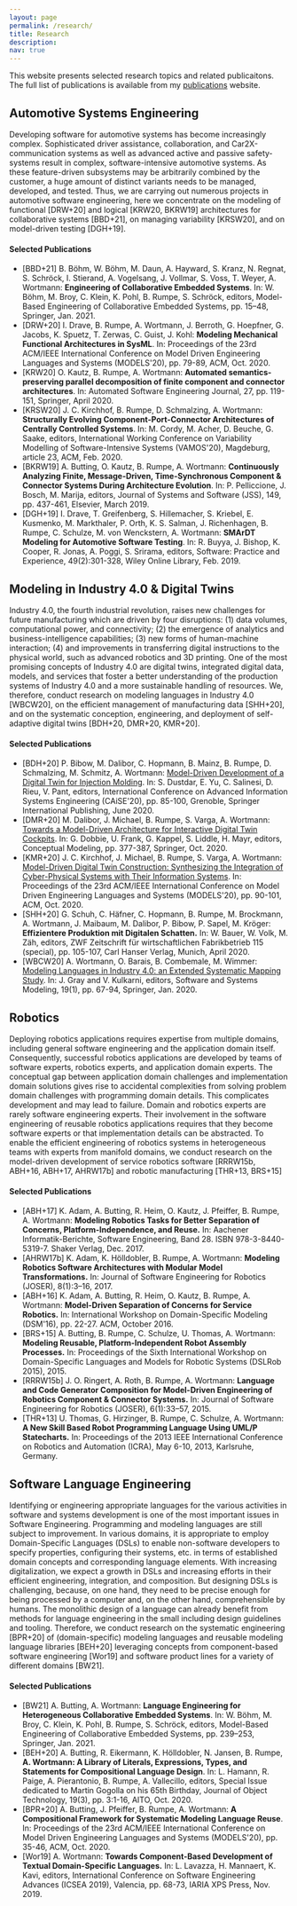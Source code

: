 ```yaml
---
layout: page
permalink: /research/
title: Research
description: 
nav: true
---
```


This website presents selected research topics and related publicaitons. The full list of publications is available from my [publications](../publications/) website.

## Automotive Systems Engineering

Developing software for automotive systems has become increasingly complex. Sophisticated driver assistance, collaboration, and Car2X-communication systems as well as advanced active and passive safety-systems result in complex, software-intensive automotive systems. As these feature-driven subsystems may be arbitrarily combined by the customer, a huge amount of distinct variants needs to be managed, developed, and tested. Thus, we are carrying out numerous projects in automotive software engineering, here we concentrate on the modeling of functional [DRW+20] and logical [KRW20, BKRW19] architectures for collaborative systems [BBD+21], on managing variability [KRSW20], and on model-driven testing [DGH+19].

#### Selected Publications

- [BBD+21] B. Böhm, W. Böhm, M. Daun, A. Hayward, S. Kranz, N. Regnat, S. Schröck, I. Stierand, A. Vogelsang, J. Vollmar, S. Voss, T. Weyer, A. Wortmann:
**Engineering of Collaborative Embedded Systems**. In: W. Böhm, M. Broy, C. Klein, K. Pohl, B. Rumpe, S. Schröck, editors, Model-Based Engineering of Collaborative Embedded Systems, pp. 15–48, Springer, Jan. 2021. 
- [DRW+20] I. Drave, B. Rumpe, A. Wortmann, J. Berroth, G. Hoepfner, G. Jacobs, K. Spuetz, T. Zerwas, C. Guist, J. Kohl: **Modeling Mechanical Functional Architectures in SysML**. In: Proceedings of the 23rd ACM/IEEE International Conference on Model Driven Engineering Languages and Systems (MODELS'20), pp. 79-89, ACM, Oct. 2020. 
- [KRW20] O. Kautz, B. Rumpe, A. Wortmann: **Automated semantics-preserving parallel decomposition of finite component and connector architectures**.
In: Automated Software Engineering Journal, 27, pp. 119-151, Springer, April 2020. 
- [KRSW20] J. C. Kirchhof, B. Rumpe, D. Schmalzing, A. Wortmann:
**Structurally Evolving Component-Port-Connector Architectures of Centrally Controlled Systems**. In: M. Cordy, M. Acher, D. Beuche, G. Saake, editors, International Working Conference on Variability Modelling of Software-Intensive Systems (VAMOS'20), Magdeburg, article 23, ACM, Feb. 2020. 
- [BKRW19] A. Butting, O. Kautz, B. Rumpe, A. Wortmann: **Continuously Analyzing Finite, Message-Driven, Time-Synchronous Component &amp; Connector Systems During Architecture Evolution**. In: P. Pelliccione, J. Bosch, M. Marija, editors, Journal of Systems and Software (JSS), 149, pp. 437-461, Elsevier, March 2019. 
- [DGH+19] I. Drave, T. Greifenberg, S. Hillemacher, S. Kriebel, E. Kusmenko, M. Markthaler, P. Orth, K. S. Salman, J. Richenhagen, B. Rumpe, C. Schulze, M. von Wenckstern, A. Wortmann: **SMArDT Modeling for Automotive Software Testing**. In: R. Buyya, J. Bishop, K. Cooper, R. Jonas, A. Poggi, S. Srirama, editors, Software: Practice and Experience, 49(2):301-328, Wiley Online Library, Feb. 2019. 

## Modeling in Industry 4.0 &amp; Digital Twins

Industry 4.0, the fourth industrial revolution, raises new challenges for future manufacturing which are driven by four disruptions: (1) data volumes, computational power, and connectivity; (2) the emergence of analytics and business-intelligence capabilities; (3) new forms of human-machine interaction; (4) and improvements in transferring digital instructions to the physical world, such as advanced robotics and 3D printing. One of the most promising concepts of Industry 4.0 are digital twins, integrated digital data, models, and services that foster a better understanding of the production systems of Industry 4.0 and a more sustainable handling of resources. We, therefore, conduct research on modeling languages in Industry 4.0 [WBCW20], on the efficient management of manufacturing data [SHH+20], and on the systematic conception, engineering, and deployment of self-adaptive digital twins [BDH+20, DMR+20, KMR+20].

#### Selected Publications

- [BDH+20] P. Bibow, M. Dalibor, C. Hopmann, B. Mainz, B. Rumpe, D. Schmalzing, M. Schmitz, A. Wortmann: [Model-Driven Development of a Digital Twin for Injection Molding](../downloads/paper/2020/Model-Driven-Development-of-a-Digital-Twin-for-Injection-Molding.pdf). In: S. Dustdar, E. Yu, C. Salinesi, D. Rieu, V. Pant, editors, International Conference on Advanced Information Systems Engineering (CAiSE'20), pp. 85-100, Grenoble, Springer International Publishing, June 2020. 
- [DMR+20] M. Dalibor, J. Michael, B. Rumpe, S. Varga, A. Wortmann:
[Towards a Model-Driven Architecture for Interactive Digital Twin Cockpits](../downloads/paper/2020/Towards-a-Model-Driven-Architecture-for-Interactive-Digital-Twin-Cockpits.pdf).
In: G. Dobbie, U. Frank, G. Kappel, S. Liddle, H. Mayr, editors, Conceptual Modeling, pp. 377-387, Springer, Oct. 2020. 
- [KMR+20] J. C. Kirchhof, J. Michael, B. Rumpe, S. Varga, A. Wortmann: [Model-Driven Digital Twin Construction: Synthesizing the Integration of Cyber-Physical Systems with Their Information Systems](Model-driven-Digital-Twin-Construction-Synthesizing-the-Integration-of-Cyber-Physical-Systems-with-Their-Information-Systems.pdf). In: Proceedings of the 23rd ACM/IEEE International Conference on Model Driven Engineering Languages and Systems (MODELS'20), pp. 90-101, ACM, Oct. 2020. 
- [SHH+20] G. Schuh, C. Häfner, C. Hopmann, B. Rumpe, M. Brockmann, A. Wortmann, J. Maibaum, M. Dalibor, P. Bibow, P. Sapel, M. Kröger: **Effizientere Produktion mit Digitalen Schatten.** In: W. Bauer, W. Volk, M. Zäh, editors, ZWF Zeitschrift für wirtschaftlichen Fabrikbetrieb 115 (special), pp. 105-107, Carl Hanser Verlag, Munich, April 2020. 
- [WBCW20] A. Wortmann, O. Barais, B. Combemale, M. Wimmer: [Modeling Languages in Industry 4.0: an Extended Systematic Mapping Study](Modeling-languages-in-Industry-4-0-an-extended-systematic-mapping-study.pdf). In: J. Gray and V. Kulkarni, editors, Software and Systems Modeling, 19(1), pp. 67-94, Springer, Jan. 2020. 

## Robotics

Deploying robotics applications requires expertise from multiple domains, including general software engineering and the application domain itself. Consequently, successful robotics applications are developed by teams of software experts, robotics experts, and application domain experts. The conceptual gap between application domain challenges and implementation domain solutions gives rise to accidental complexities from solving problem domain challenges with programming domain details. This complicates development and may lead to failure. Domain and robotics experts are rarely software engineering experts. Their involvement in the software engineering of reusable robotics applications requires that they become software experts or that implementation details can be abstracted. To enable the efficient engineering of robotics systems in heterogeneous teams with experts from manifold domains, we conduct research on the model-driven development of service robotics software [RRRW15b, ABH+16, ABH+17, AHRW17b] and robotic manufacturing [THR+13, BRS+15]

#### Selected Publications

- [ABH+17] K. Adam, A. Butting, R. Heim, O. Kautz, J. Pfeiffer, B. Rumpe, A. Wortmann: **Modeling Robotics Tasks for Better Separation of Concerns, Platform-Independence, and Reuse.** In: Aachener Informatik-Berichte, Software Engineering, Band 28. ISBN 978-3-8440-5319-7. Shaker Verlag, Dec. 2017.
- [AHRW17b] K. Adam, K. Hölldobler, B. Rumpe, A. Wortmann: **Modeling Robotics Software Architectures with Modular Model Transformations.** In: Journal of Software Engineering for Robotics (JOSER), 8(1):3–16, 2017. 
- [ABH+16] K. Adam, A. Butting, R. Heim, O. Kautz, B. Rumpe, A. Wortmann: **Model-Driven Separation of Concerns for Service Robotics.** In: International Workshop on Domain-Specific Modeling (DSM'16), pp. 22-27. ACM, October 2016. 
- [BRS+15] A. Butting, B. Rumpe, C. Schulze, U. Thomas, A. Wortmann: **Modeling Reusable, Platform-Independent Robot Assembly Processes.** In: Proceedings of the Sixth International Workshop on Domain-Specific Languages and Models for Robotic Systems (DSLRob 2015), 2015. 
- [RRRW15b] J. O. Ringert, A. Roth, B. Rumpe, A. Wortmann: **Language and Code Generator Composition for Model-Driven Engineering of Robotics Component & Connector Systems.** In: Journal of Software Engineering for Robotics (JOSER), 6(1):33–57, 2015. 
- [THR+13] U. Thomas, G. Hirzinger, B. Rumpe, C. Schulze, A. Wortmann: **A New Skill Based Robot Programming Language Using UML/P Statecharts.** In: Proceedings of the 2013 IEEE International Conference on Robotics and Automation (ICRA), May 6-10, 2013, Karlsruhe, Germany. 

## Software Language Engineering

Identifying or engineering appropriate languages for the various activities in software and systems development is one of the most important issues in Software Engineering. Programming and modeling languages are still subject to improvement. In various domains, it is appropriate to employ Domain-Specific Languages (DSLs) to enable non-software developers to specify properties, configuring their systems, etc. in terms of established domain concepts and corresponding language elements. With increasing digitalization, we expect a growth in DSLs and increasing efforts in their efficient engineering, integration, and composition. But designing DSLs is challenging, because, on one hand, they need to be precise enough for being processed by a computer and, on the other hand, comprehensible by humans. The monolithic design of a language can already benefit from methods for language engineering in the small including design guidelines and tooling. Therefore, we conduct research on the systematic engineering [BPR+20] of (domain-specific) modeling languages and reusable modeling language libraries [BEH+20] leveraging concepts from component-based software engineering [Wor19] and software product lines for a variety of different domains [BW21].

#### Selected Publications

- [BW21] A. Butting, A. Wortmann: **Language Engineering for Heterogeneous Collaborative Embedded Systems**. In: W. Böhm, M. Broy, C. Klein, K. Pohl, B. Rumpe, S. Schröck, editors, Model-Based Engineering of Collaborative Embedded Systems, pp. 239–253, Springer, Jan. 2021. 
- [BEH+20] A. Butting, R. Eikermann, K. Hölldobler, N. Jansen, B. Rumpe, **A. Wortmann: A Library of Literals, Expressions, Types, and Statements for Compositional Language Design**. In: L. Hamann, R. Paige, A. Pierantonio, B. Rumpe, A. Vallecillo, editors, Special Issue dedicated to Martin Gogolla on his 65th Birthday, Journal of Object Technology, 19(3), pp. 3:1-16, AITO, Oct. 2020. 
- [BPR+20] A. Butting, J. Pfeiffer, B. Rumpe, A. Wortmann: **A Compositional Framework for Systematic Modeling Language Reuse**. In: Proceedings of the 23rd ACM/IEEE International Conference on Model Driven Engineering Languages and Systems (MODELS'20), pp. 35-46, ACM, Oct. 2020. 
- [Wor19] A. Wortmann: **Towards Component-Based Development of Textual Domain-Specific Languages.** In: L. Lavazza, H. Mannaert, K. Kavi, editors, International Conference on Software Engineering Advances (ICSEA 2019), Valencia, pp. 68-73, IARIA XPS Press, Nov. 2019.

